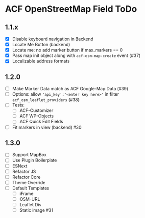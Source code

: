 ACF OpenStreetMap Field ToDo
============================

1.1.x
-----
 - [x] Disable keyboard navigation in Backend
 - [x] Locate Me Button (backend)
 - [x] Locate me: no add marker button if max_markers == 0
 - [x] Pass map init object along with `acf-osm-map-create` event (#37)
 - [x] Localizable address formats

1.2.0
-----
 - [ ] Make Marker Data match as ACF Google-Map Data (#39)
 - [ ] Options: allow `'api_key':'<enter key here>'` in filter `acf_osm_leaflet_providers` (#38)
 - [ ] Tests:
     - [ ] ACF-Customizer
     - [ ] ACF WP-Objects
     - [ ] ACF Quick Edit Fields
 - [ ] Fit markers in view (backend) #30
 
1.3.0
-----
 - [ ] Support MapBox
 - [ ] Use Plugin Boilerplate
 - [ ] ESNext
 - [ ] Refactor JS
 - [ ] Refactor Core
 - [ ] Theme Override
 - [ ] Default Templates
   - [ ] iFrame
   - [ ] OSM-URL
   - [ ] Leaflet Div
   - [ ] Static image #31
